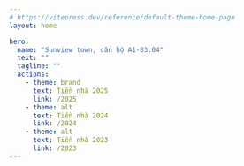 ```yaml
---
# https://vitepress.dev/reference/default-theme-home-page
layout: home

hero:
  name: "Sunview town, căn hộ A1-03.04"
  text: ""
  tagline: ""
  actions:
    - theme: brand
      text: Tiền nhà 2025
      link: /2025
    - theme: alt
      text: Tiền nhà 2024
      link: /2024
    - theme: alt
      text: Tiền nhà 2023
      link: /2023
---
```


